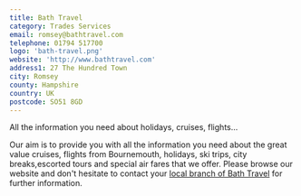 ```yaml
---
title: Bath Travel
category: Trades Services
email: romsey@bathtravel.com
telephone: 01794 517700
logo: 'bath-travel.png'
website: 'http://www.bathtravel.com'
address1: 27 The Hundred Town
city: Romsey
county: Hampshire
country: UK
postcode: SO51 8GD
---
```

All the information you need about holidays, cruises, flights...

Our aim is to provide you with all the information you need about the great value cruises, flights from Bournemouth, holidays, ski trips, city breaks,escorted tours and special air fares that we offer. Please browse our website and don't hesitate to contact your [local branch of Bath Travel]("http:/www.bathtravel.co.uk/branches.php?branch=242&x=11&y=8") for further information.
